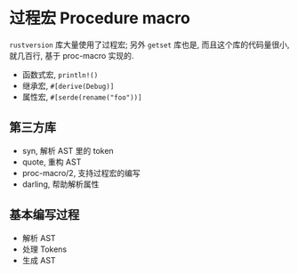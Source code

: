 # 过程宏 Procedure macro

`rustversion` 库大量使用了过程宏; 另外 `getset` 库也是, 而且这个库的代码量很小, 就几百行,
基于 proc-macro 实现的.

- 函数式宏, `println!()`
- 继承宏, `#[derive(Debug)]`
- 属性宏, `#[serde(rename("foo"))]`

## 第三方库

- syn, 解析 AST 里的 token
- quote, 重构 AST
- proc-macro/2, 支持过程宏的编写
- darling, 帮助解析属性

## 基本编写过程

- 解析 AST
- 处理 Tokens
- 生成 AST
